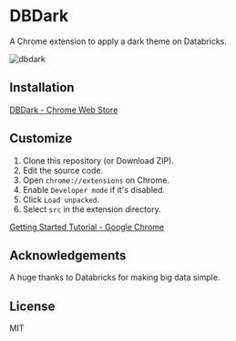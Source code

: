 # DBDark

A Chrome extension to apply a dark theme on Databricks.

![dbdark](https://user-images.githubusercontent.com/17039389/62255900-3877f800-b43a-11e9-919d-8395e063e7be.png)

## Installation

[DBDark - Chrome Web Store](https://chrome.google.com/webstore/detail/dbdark/pbfahbhcddnfmhjfpnicijnbfabjobkl)

## Customize

1. Clone this repository (or Download ZIP).
1. Edit the source code.
1. Open `chrome://extensions` on Chrome.
1. Enable `Developer mode` if it's disabled.
1. Click `Load unpacked`.
1. Select `src` in the extension directory.

[Getting Started Tutorial - Google Chrome](https://developer.chrome.com/extensions/getstarted#manifest)

## Acknowledgements

A huge thanks to Databricks for making big data simple.

## License

MIT
